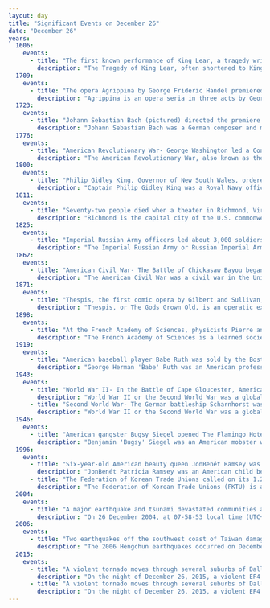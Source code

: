```yaml
---
layout: day
title: "Significant Events on December 26"
date: "December 26"
years:
  1606:
    events:
      - title: "The first known performance of King Lear, a tragedy written by William Shakespeare (pictured) and based on the legend of Leir of Britain, took place before King James I."
        description: "The Tragedy of King Lear, often shortened to King Lear, is a tragedy written by William Shakespeare. It is loosely based on the mythological Leir of Britain. King Lear, in preparation for his old age, divides his power and land between his daughters Goneril and Regan, who pay homage to gain favour, feigning love. The King's third daughter, Cordelia, is offered a third of his kingdom also, but refuses to be insincere in her praise and affection. She instead offers the respect of a daughter and is disowned by Lear who seeks flattery. Regan and Goneril subsequently break promises to host Lear and his entourage, so he opts to become homeless and destitute, and goes insane. The French King married to Cordelia then invades Britain to restore order and Lear's rule. In a subplot, Edmund, the illegitimate son of the Earl of Gloucester, betrays his brother and father. Tragically, Lear, Cordelia and several other main characters die."
  1709:
    events:
      - title: "The opera Agrippina by George Frideric Handel premiered in Venice."
        description: "Agrippina is an opera seria in three acts by George Frideric Handel with a libretto by Cardinal Vincenzo Grimani. Composed for the 1709–10 Venice Carnevale season, the opera tells the story of Agrippina, the mother of Nero, as she plots the downfall of the Roman Emperor Claudius and the installation of her son as emperor. Grimani's libretto, considered one of the best that Handel set, is an 'anti-heroic satirical comedy', full of topical political allusions. Some analysts believe that it reflects Grimani's political and diplomatic rivalry with Pope Clement XI."
  1723:
    events:
      - title: "Johann Sebastian Bach (pictured) directed the premiere of Darzu ist erschienen der Sohn Gottes, his first Christmas cantata composed in Leipzig."
        description: "Johann Sebastian Bach was a German composer and musician of the late Baroque period. He is known for his prolific output across a variety of instruments and forms, including the orchestral Brandenburg Concertos; solo instrumental works such as the cello suites and sonatas and partitas for solo violin; keyboard works such as the Goldberg Variations and The Well-Tempered Clavier; organ works such as the Schübler Chorales and the Toccata and Fugue in D minor; and choral works such as the St Matthew Passion and the Mass in B minor. Since the 19th-century Bach Revival, he has been widely regarded as one of the greatest composers in the history of Western music."
  1776:
    events:
      - title: "American Revolutionary War- George Washington led a Continental Army column across the Delaware River to launch a surprise attack against Hessian forces at the Battle of Trenton (painting shown)."
        description: "The American Revolutionary War, also known as the Revolutionary War or American War of Independence, was an armed conflict that comprised the final eight years of the broader American Revolution, in which American Patriot forces organized as the Continental Army and commanded by George Washington defeated the British Army. The conflict was fought in North America, the Caribbean, and the Atlantic Ocean. The war ended with the Treaty of Paris (1783), which resulted in the establishment of the United States of America as an independent nation, which was recognized by Great Britain and other nations of the world."
  1800:
    events:
      - title: "Philip Gidley King, Governor of New South Wales, ordered the formation of the Governor's Body Guard of Light Horse, described as the first full-time military unit raised in Australia."
        description: "Captain Philip Gidley King was a Royal Navy officer and colonial administrator who served as the governor of New South Wales from 1800 to 1806. When the First Fleet arrived in January 1788, King was detailed to colonise Norfolk Island for defence and foraging purposes. As Governor of New South Wales, he helped develop livestock farming, whaling and mining, built many schools and launched the colony's first newspaper. But conflicts with the military wore down his spirit, and they were able to force his resignation. King Street in the Sydney CBD is named in his honour."
  1811:
    events:
      - title: "Seventy-two people died when a theater in Richmond, Virginia, was destroyed by fire, becoming the worst urban disaster in American history at the time."
        description: "Richmond is the capital city of the U.S. commonwealth of Virginia. Incorporated in 1742, Richmond has been an independent city since 1871. The city's population in the 2020 census was 226,610, up from 204,214 in 2010, making it Virginia's fourth-most populous city. The Richmond metropolitan area, with over 1.3 million residents, is the Commonwealth's third-most populous."
  1825:
    events:
      - title: "Imperial Russian Army officers led about 3,000 soldiers in protest against Nicholas I's assumption of the throne after his elder brother Konstantin removed himself from the line of succession."
        description: "The Imperial Russian Army or Russian Imperial Army was the armed land force of the Russian Empire, active from 1721 until the Russian Revolution of 1917. It was organized into a standing army and a state militia. The standing army consisted of regular troops and two forces that served on separate regulations- the Cossack troops and the Muslim troops."
  1862:
    events:
      - title: "American Civil War- The Battle of Chickasaw Bayou began with Confederate defenders engaging Union forces who were attempting to capture the city of Vicksburg, Mississippi."
        description: "The American Civil War was a civil war in the United States between the Union and the Confederacy, which was formed in 1861 by states that had seceded from the Union. The central conflict leading to war was a dispute over whether slavery should be permitted to expand into the western territories, leading to more slave states, or be prohibited from doing so, which many believed would place slavery on a course of ultimate extinction."
  1871:
    events:
      - title: "Thespis, the first comic opera by Gilbert and Sullivan, premiered at the Gaiety Theatre in London."
        description: "Thespis, or The Gods Grown Old, is an operatic extravaganza that was the first collaboration between dramatist W. S. Gilbert and composer Arthur Sullivan. No musical score of Thespis was ever published, and most of the music has been lost. Gilbert and Sullivan went on to become the most famous and successful artistic partnership in Victorian England, creating a string of enduring comic opera hits, including H.M.S. Pinafore, The Pirates of Penzance and The Mikado."
  1898:
    events:
      - title: "At the French Academy of Sciences, physicists Pierre and Marie Curie announced the discovery of a new element, naming it radium."
        description: "The French Academy of Sciences is a learned society, founded in 1666 by Louis XIV at the suggestion of Jean-Baptiste Colbert, to encourage and protect the spirit of French scientific research. It was at the forefront of scientific developments in Europe in the 17th and 18th centuries, and is one of the earliest Academies of Sciences."
  1919:
    events:
      - title: "American baseball player Babe Ruth was sold by the Boston Red Sox to their rivals, the New York Yankees, beginning the 84-year-long 'Curse of the Bambino'."
        description: "George Herman 'Babe' Ruth was an American professional baseball player whose career in Major League Baseball (MLB) spanned 22 seasons, from 1914 through 1935. Nicknamed 'the Bambino' and 'the Sultan of Swat', he began his MLB career as a star left-handed pitcher for the Boston Red Sox, but achieved his greatest fame as a slugging outfielder for the New York Yankees. Ruth is regarded as one of the greatest sports heroes in American culture and is considered by many to be the greatest baseball player of all time. In 1936, Ruth was elected to the Baseball Hall of Fame as one of its 'first five' inaugural members."
  1943:
    events:
      - title: "World War II- In the Battle of Cape Gloucester, American and Australian forces bombarded Japanese positions on New Britain in the Territory of New Guinea while U.S. Marines invaded from two sides of the island."
        description: "World War II or the Second World War was a global conflict between two coalitions- the Allies and the Axis powers. Nearly all of the world's countries participated, with many nations mobilising all resources in pursuit of total war. Tanks and aircraft played major roles, enabling the strategic bombing of cities and delivery of the first and only nuclear weapons ever used in war. World War II was the deadliest conflict in history, resulting in 70 to 85 million deaths, more than half of which were civilians. Millions died in genocides, including the Holocaust, and by massacres, starvation, and disease. After the Allied victory, Germany, Austria, Japan, and Korea were occupied, and German and Japanese leaders were tried for war crimes."
      - title: "Second World War- The German battleship Scharnhorst was sunk at the Battle of the North Cape during an attempt to attack Arctic convoys."
        description: "World War II or the Second World War was a global conflict between two coalitions- the Allies and the Axis powers. Nearly all of the world's countries participated, with many nations mobilising all resources in pursuit of total war. Tanks and aircraft played major roles, enabling the strategic bombing of cities and delivery of the first and only nuclear weapons ever used in war. World War II was the deadliest conflict in history, resulting in 70 to 85 million deaths, more than half of which were civilians. Millions died in genocides, including the Holocaust, and by massacres, starvation, and disease. After the Allied victory, Germany, Austria, Japan, and Korea were occupied, and German and Japanese leaders were tried for war crimes."
  1946:
    events:
      - title: "American gangster Bugsy Siegel opened The Flamingo Hotel & Casino in Las Vegas, the oldest casino still in operation on the Las Vegas Strip."
        description: "Benjamin 'Bugsy' Siegel was an American mobster who was a driving force behind the development of the Las Vegas Strip. Siegel was influential within the Jewish Mob, along with his childhood friend and fellow gangster Meyer Lansky, and he also held significant influence within the Italian-American Mafia and the largely Italian-Jewish National Crime Syndicate. Described as 'handsome' and 'charismatic', Siegel became one of the first front-page celebrity gangsters."
  1996:
    events:
      - title: "Six-year-old American beauty queen JonBenét Ramsey was found beaten and strangled in the basement of her family's home in Boulder, Colorado."
        description: "JonBenét Patricia Ramsey was an American child beauty queen who was killed at age six in her family's home at 755 15th Street in Boulder, Colorado, on the night of December 25, 1996. Her body was found in the house's basement about seven hours after she had been reported missing. She had sustained a fractured skull, and a garrote was tied around her neck. The autopsy report stated that JonBenét's official cause of death was 'asphyxia by strangulation associated with craniocerebral trauma'. Her death was ruled a homicide. The case generated worldwide public and media interest, in part because her mother Patsy Ramsey, a former beauty queen, had entered JonBenét into a series of child beauty pageants."
      - title: "The Federation of Korean Trade Unions called on its 1.2 million members to refuse to work, beginning the largest organized strike in South Korean history."
        description: "The Federation of Korean Trade Unions (FKTU) is a national trade union center in South Korea formed in 1960. It represents the company union tendency of the South Korean labour movement, as opposed to the more militant Korean Confederation of Trade Unions (KCTU)."
  2004:
    events:
      - title: "A major earthquake and tsunami devastated communities around the Indian Ocean, killing an estimated 227,898 people in 14 countries."
        description: "On 26 December 2004, at 07-58-53 local time (UTC+7), a major earthquake with a magnitude of 9.2–9.3 Mw struck with an epicentre off the west coast of Aceh in northern Sumatra, Indonesia. The undersea megathrust earthquake, known by the scientific community as the Sumatra–Andaman earthquake, was caused by a rupture along the fault between the Burma plate and the Indian plate, and reached a Mercalli intensity of IX in some areas."
  2006:
    events:
      - title: "Two earthquakes off the southwest coast of Taiwan damaged submarine communications cables, disrupting Internet services in Asia and affecting financial transactions."
        description: "The 2006 Hengchun earthquakes occurred on December 26 at 20-26 and 20-34 local time off the southwest coast of Taiwan in the Luzon Strait, which connects the South China Sea with the Philippine Sea. The International Seismological Centre measured the shocks at 7.0 and 6.9 on the moment magnitude scale. The earthquakes not only caused casualties and building damage, but several submarine communications cables were cut, disrupting telecommunication services in various parts of Asia."
  2015:
    events:
      - title: "A violent tornado moves through several suburbs of Dallas, Texas, killing ten and injuring almost 500 others. It was the deadliest tornado to ever hit Texas during the month of December."
        description: "On the night of December 26, 2015, a violent EF4 tornado struck the Dallas suburbs of Sunnyvale, Garland, and Rowlett. It caused $20–26 million in damages, killed 10 people, making it the deadliest tornado in the United States in 2015, and injured 468 others. This was the third tornado to be rated an EF4 in the United States that year and the fourth such tornado worldwide."
      - title: "A violent tornado moves through several suburbs of Dallas, Texas, killing ten and injuring almost 500 others. It was the deadliest tornado to ever hit Texas during the month of December."
        description: "On the night of December 26, 2015, a violent EF4 tornado struck the Dallas suburbs of Sunnyvale, Garland, and Rowlett. It caused $20–26 million in damages, killed 10 people, making it the deadliest tornado in the United States in 2015, and injured 468 others. This was the third tornado to be rated an EF4 in the United States that year and the fourth such tornado worldwide."
---
```

